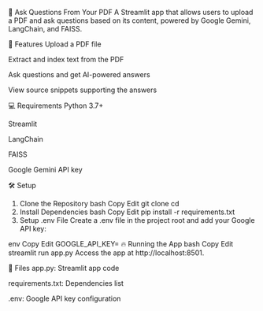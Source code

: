 📄 Ask Questions From Your PDF
A Streamlit app that allows users to upload a PDF and ask questions based on its content, powered by Google Gemini, LangChain, and FAISS.

🚀 Features
Upload a PDF file

Extract and index text from the PDF

Ask questions and get AI-powered answers

View source snippets supporting the answers

💻 Requirements
Python 3.7+

Streamlit

LangChain

FAISS

Google Gemini API key

🛠️ Setup
1. Clone the Repository
bash
Copy
Edit
git clone <repository-url>
cd <project-directory>
2. Install Dependencies
bash
Copy
Edit
pip install -r requirements.txt
3. Setup .env File
Create a .env file in the project root and add your Google API key:

env
Copy
Edit
GOOGLE_API_KEY=<your-google-api-key>
🔥 Running the App
bash
Copy
Edit
streamlit run app.py
Access the app at http://localhost:8501.

📄 Files
app.py: Streamlit app code

requirements.txt: Dependencies list

.env: Google API key configuration

